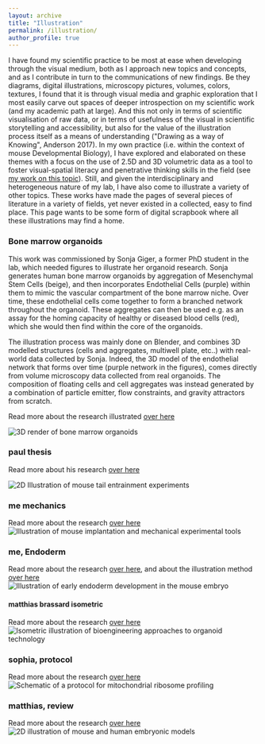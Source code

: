 ```yaml
---
layout: archive
title: "Illustration"
permalink: /illustration/
author_profile: true
---
```


I have found my scientific practice to be most at ease when developing through the visual medium, both as I approach new topics and concepts, and as I contribute in turn to the communications of new findings. Be they diagrams, digital illustrations, microscopy pictures, volumes, colors, textures, I found that it is through visual media and graphic exploration that I most easily carve out spaces of deeper introspection on my scientific work (and my academic path at large). And this not only in terms of scientific visualisation of raw data, or in terms of usefulness of the visual in scientific storytelling and accessibility, but also for the value of the illustration process itself as a means of understanding ("Drawing as a way of Knowing", Anderson 2017). In my own practice (i.e. within the context of mouse Developmental Biology), I have explored and elaborated on these themes with a focus on the use of 2.5D and 3D volumetric data as a tool to foster visual-spatial literacy and penetrative thinking skills in the field (see [my work on this topic](https://www.biorxiv.org/content/10.1101/2020.11.23.393991v1)). Still, and given the interdisciplinary and heterogeneous nature of my lab, I have also come to illustrate a variety of other topics. These works have made the pages of several pieces of literature in a variety of fields, yet never existed in a collected, easy to find place. This page wants to be some form of digital scrapbook where all these illustrations may find a home.

### Bone marrow organoids

This work was commissioned by Sonja Giger, a former PhD student in the lab, which needed figures to illustrate her organoid research. Sonja generates human bone marrow organoids by aggregation of Mesenchymal Stem Cells (beige), and then incorporates Endothelial Cells (purple) within them to mimic the vascular compartment of the bone marrow niche. Over time, these endothelial cells come together to form a branched network throughout the organoid. These aggregates can then be used e.g. as an assay for the homing capacity of healthy or diseased blood cells (red), which she would then find within the core of the organoids.

The illustration process was mainly done on Blender, and combines 3D modelled structures (cells and aggregates, multiwell plate, etc..) with real-world data collected by Sonja. Indeed, the 3D model of the endothelial network that forms over time (purple network in the figures), comes directly from volume microscopy data collected from real organoids. The composition of  floating cells and cell aggregates was instead generated by a combination of particle emitter, flow constraints, and gravity attractors from scratch.

Read more about the research illustrated [over here](https://www.biorxiv.org/content/10.1101/2021.05.26.445803v1)

![3D render of bone marrow organoids](https://StefanoVianello.github.io/images/Illustration_sonja01.PNG)

### paul thesis

Read more about his research [over here](https://doi.org/10.11588/heidok.00029209)

![2D Illustration of mouse tail entrainment experiments](https://StefanoVianello.github.io/images/Illustration_paul01.PNG)


### me mechanics

Read more about the  research [over here](https://www.sciencedirect.com/science/article/pii/S1534580719301479)
![Illustration of mouse implantation and mechanical experimental tools](https://StefanoVianello.github.io/images/Illustration_me01.PNG)

### me, Endoderm
Read more about the  research [over here](https://www.biorxiv.org/content/10.1101/2020.06.07.138883v3), and about the illustration method [over here](https://www.biorxiv.org/content/10.1101/2020.11.23.393991v1)
![Illustration of early endoderm development in the mouse embryo](https://StefanoVianello.github.io/images/Illustration_me02.PNG)


#### matthias brassard isometric

Read more about the  research [over here](https://doi.org/10.1016/j.stem.2019.05.005)
![Isometric illustration of bioengineering approaches to organoid technology](https://StefanoVianello.github.io/images/Illustration_brassard01.PNG)

### sophia, protocol

Read more about the research [over here](https://www.nature.com/articles/s41596-021-00517-1)
![Schematic of a protocol for mitochondrial ribosome profiling](https://StefanoVianello.github.io/images/Illustration_sophia01.PNG)


### matthias, review

Read more about the research [over here](https://www.nature.com/articles/s41563-020-00829-9)
![2D illustration of mouse and human embryonic models](https://StefanoVianello.github.io/images/Illustration_lutolf01.PNG)
